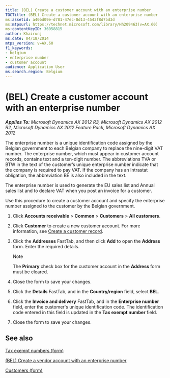 ```yaml
---
title: (BEL) Create a customer account with an enterprise number
TOCTitle: (BEL) Create a customer account with an enterprise number
ms:assetid: a40bd09e-d781-47ec-8d13-4543f8d7bd3d
ms:mtpsurl: https://technet.microsoft.com/library/Hh209463(v=AX.60)
ms:contentKeyID: 36058815
author: Khairunj
ms.date: 04/18/2014
mtps_version: v=AX.60
f1_keywords:
- belgium
- enterprise number
- customer account
audience: Application User
ms.search.region: Belgium
---
```


# (BEL) Create a customer account with an enterprise number 


_**Applies To:** Microsoft Dynamics AX 2012 R3, Microsoft Dynamics AX 2012 R2, Microsoft Dynamics AX 2012 Feature Pack, Microsoft Dynamics AX 2012_

The enterprise number is a unique identification code assigned by the Belgian government to each Belgian company to replace the nine-digit VAT number. The enterprise number, which must appear in customer account records, contains text and a ten-digit number. The abbreviations TVA or BTW in the text of the customer’s unique enterprise number indicate that the company is required to pay VAT. If the company has an Intrastat obligation, the abbreviation BE is also included in the text.

The enterprise number is used to generate the EU sales list and Annual sales list and to declare VAT when you post an invoice for a customer.

Use this procedure to create a customer account and specify the enterprise number assigned to the customer by the Belgian government.

1.  Click **Accounts receivable** \> **Common** \> **Customers** \> **All customers**.

2.  Click **Customer** to create a new customer account. For more information, see [Create a customer record](create-a-customer-record.md).

3.  Click the **Addresses** FastTab, and then click **Add** to open the **Address** form. Enter the required details.
    

    > [!NOTE]
    > <P>The <STRONG>Primary</STRONG> check box for the customer account in the <STRONG>Address</STRONG> form must be cleared.</P>



4.  Close the form to save your changes.

5.  Click the **Details** FastTab, and in the **Country/region** field, select **BEL**.

6.  Click the **Invoice and delivery** FastTab, and in the **Enterprise number** field, enter the customer's unique identification code. The identification code entered in this field is updated in the **Tax exempt number** field.

7.  Close the form to save your changes.

## See also

[Tax exempt numbers (form)](https://technet.microsoft.com/library/aa583706\(v=ax.60\))

[(BEL) Create a vendor account with an enterprise number](bel-create-a-vendor-account-with-an-enterprise-number.md)

[Customers (form)](https://technet.microsoft.com/library/aa590606\(v=ax.60\))

  


